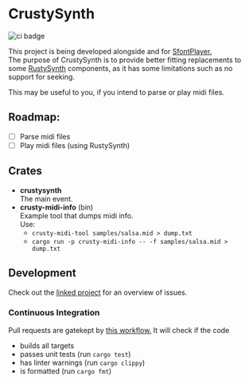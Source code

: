 # CrustySynth
![ci badge](https://github.com/sevonj/crustysynth/actions/workflows/rust.yml/badge.svg)

This project is being developed alongside and for [SfontPlayer.](https://github.com/sevonj/sfontplayer)  
The purpose of CrustySynth is to provide better fitting replacements to some [RustySynth](https://github.com/sinshu/rustysynth/) components, as it has some limitations such as no support for seeking.

This may be useful to you, if you intend to parse or play midi files.

## Roadmap:
- [ ] Parse midi files 
- [ ] Play midi files (using RustySynth)

## Crates
- **crustysynth**  
  The main event.
- **crusty-midi-info** (bin)  
  Example tool that dumps midi info.  
  Use:  
  - `crusty-midi-tool samples/salsa.mid > dump.txt`  
  - `cargo run -p crusty-midi-info -- -f samples/salsa.mid > dump.txt` 

## Development
Check out the [linked project](https://github.com/users/sevonj/projects/13) for an overview of issues.

### Continuous Integration
Pull requests are gatekept by [this workflow.](https://github.com/sevonj/crustysynth/blob/master/.github/workflows/rust.yml) It will check if the code
- builds all targets
- passes unit tests (run `cargo test`)
- has linter warnings (run `cargo clippy`)
- is formatted (run `cargo fmt`)
